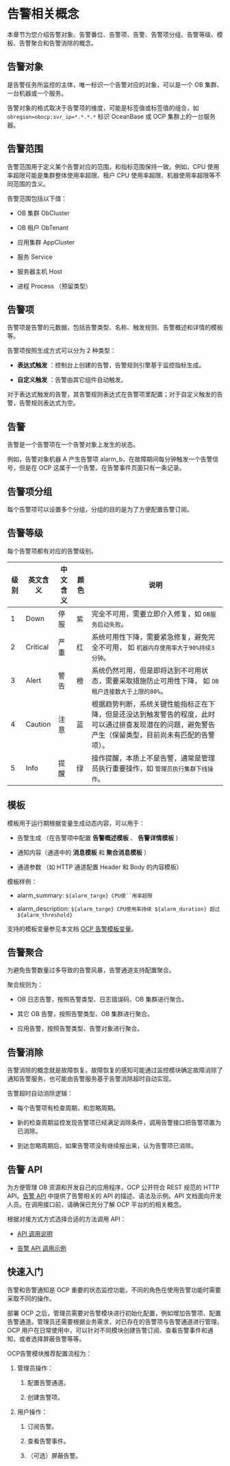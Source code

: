 告警相关概念
===========================

本章节为您介绍告警对象、告警番位、告警项、告警、告警项分组、告警等级、模板、告警聚合和告警消除的概念。

告警对象
-------------------------

是告警任务所监控的主体，唯一标识一个告警对应的对象，可以是一个 OB 集群、一台机器或一个服务。

告警对象的格式取决于告警项的维度，可能是标签值或标签值的组合，如 `obregion=obocp:svr_ip=*.*.*.*` 标识 OceanBase 或 OCP 集群上的一台服务器。

告警范围
-------------------------

告警范围用于定义某个告警对应的范围，和指标范围保持一致。例如，CPU 使用率超限可能是集群整体使用率超限、租户 CPU 使用率超限、机器使用率超限等不同范围的含义。

告警范围包括以下值：

* OB 集群 ObCluster



* OB 租户 ObTenant



* 应用集群 AppCluster



* 服务 Service



* 服务器主机 Host



* 进程 Process （预留类型）






告警项
------------------------

告警项是告警的元数据，包括告警类型、名称、触发规则、告警概述和详情的模板等。

告警项按照生成方式可以分为 2 种类型：

* **表达式触发** ：控制台上创建的告警，告警规则引擎基于监控指标生成。

* **自定义触发** ：告警由其它组件自动触发。




对于表达式触发的告警，其告警规则表达式在告警项里配置；对于自定义触发的告警，告警规则表达式为空。

告警
-----------------------

告警是一个告警项在一个告警对象上发生的状态。

例如，告警对象机器 A 产生告警项 alarm_b，在故障期间每分钟触发一个告警信号，但是在 OCP 这属于一个告警。在告警事件页面只有一条记录。

告警项分组
--------------------------

每个告警项可以设置多个分组，分组的目的是为了方便配置告警订阅。

告警等级
-------------------------

每个告警项都有对应的告警级别。


| **级别** | **英文含义** | **中文含义** | **颜色** |                                   **说明**                                    |
|--------|----------|----------|--------|-----------------------------------------------------------------------------|
| 1      | Down     | 停服       | 紫      | 完全不可用，需要立即介入修复，如  `OB服务启动失败`。                               |
| 2      | Critical | 严重       | 红      | 系统可用性下降，需要紧急修复，避免完全不可用， 如  `机器内存使用率大于90%持续3分钟`。             |
| 3      | Alert    | 警告       | 橙      | 系统仍然可用，但是即将达到不可用状态，需要采取措施防止可用性下降， 如  `OB租户连接数大于上限的80%`。     |
| 4      | Caution  | 注意       | 蓝      | 根据趋势判断，系统关键性能指标正在下降，但是还没达到触发警告的程度，此时可以通过排查发现潜在的问题，避免警告产生（保留类型，目前尚未有匹配的告警项）。 |
| 5      | Info     | 提醒       | 绿      | 操作提醒，本质上不是告警，通常是管理员执行重要操作，如  `管理员执行集群下线操作`。                 |



模板
-----------------------

模板用于运行期根据变量生成动态内容，可以用于：

* 告警生成 （在告警项中配置 **告警概述模板** 、 **告警详情模板** ）



* 通知内容（通道中的 **消息模板** 和 **聚合消息模板** ）



* 通道参数 （如 HTTP 通道配置 Header 和 Body 的内容模板）






模板样例：

* alarm_summary: `${alarm_targe} CPU使``用率超限`



* alarm_description: `${alarm_targe} CPU使用率持续 ${alarm_duration} 超过 ${alarm_threshold}`




支持的模板变量参见本文档 [OCP 告警模板变量](../12.appendix/5.ocp-alert-template-variables.md)。

告警聚合
-------------------------

为避免告警数量过多导致的告警风暴，告警通道支持配置聚合。

聚合规则为：

* OB 日志告警，按照告警类型、日志错误码、OB 集群进行聚合。



* 其它 OB 告警，按照告警类型、OB 集群进行聚合。



* 应用告警，按照告警类型、告警对象进行聚合。






告警消除
-------------------------

告警消除的概念就是故障恢复。故障恢复的感知可能通过监控模块确定故障消除了通知告警服务，也可能由告警服务基于告警消除超时自动实现。

告警超时自动消除逻辑：

* 每个告警项有检查周期，和忽略周期。



* 新的检查周期监控发现告警项已经满足消除条件，调用告警接口把告警项置为已消除。



* 到达忽略周期后，如果告警项没有继续报出来，认为告警项已消除。






告警 API
---------------------------

为方便管理 OB 资源和开发自己的应用程序，OCP 公开符合 REST 规范的 HTTP API。[告警 API](../../5.api-reference/9.alert/1.alert-events/1.query-alert-event-list.md) 中提供了告警相关的 API 的描述、语法及示例。API 文档面向开发人员。在调用接口前，请确保已充分了解 OCP 平台的的相关概念。

根据对接方式方式选择合适的方法调用 API：

* [API 调用说明](../../5.api-reference/2.api-call-description.md)



* [告警 API 调用示例](../12.appendix/6.sample-api-operation.md)






快速入门
-------------------------

告警和告警通知是 OCP 重要的状态监控功能，不同的角色在使用告警功能时需要采取不同的操作。

部署 OCP 之后，管理员需要对告警模块进行初始化配置，例如增加告警项、配置告警通道。管理员还需要根据业务需求，对已存在的告警项与告警通道进行管理。OCP 用户在日常使用中，可以针对不同模块创建告警订阅、查看告警事件和通知，或者选择屏蔽告警等等。

OCP告警模块推荐配置流程为：

1. 管理员操作：

   1. 配置告警通道。



   2. 创建告警项。









<!-- -->

2. 用户操作：

   1. 订阅告警。



   2. 查看告警事件。



   3. （可选）屏蔽告警。







